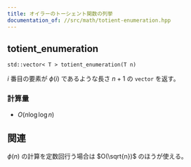 ```yaml
---
title: オイラーのトーシェント関数の列挙
documentation_of: //src/math/totient-enumeration.hpp
---
```


## totient_enumeration
```
std::vector< T > totient_enumeration(T n)
```

$i$ 番目の要素が $\phi(i)$ であるような長さ $n+1$ の `vector` を返す。

### 計算量
- $O(n \log \log n)$

## 関連
$\phi(n)$ の計算を定数回行う場合は $O(\sqrt{n})$ のほうが使える。
